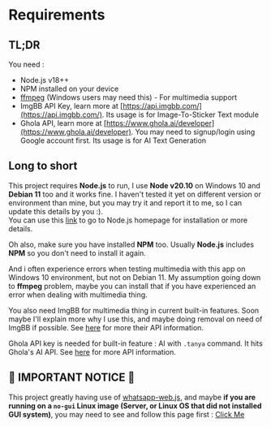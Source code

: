 # Requirements

## TL;DR <!-- {docsify-ignore} -->

You need :

- Node.js v18++
- NPM installed on your device
- [ffmpeg](https://ffmpeg.org/) (Windows users may need this) - For multimedia support
- ImgBB API Key, learn more at [https://api.imgbb.com/](https://api.imgbb.com/). Its usage is for Image-To-Sticker Text module
- Ghola API, learn more at [https://www.ghola.ai/developer](https://www.ghola.ai/developer). You may need to signup/login using Google account first. Its usage is for AI Text Generation

## Long to short <!-- {docsify-ignore} -->

This project requires **Node.js** to run, I use **Node v20.10** on Windows 10 and **Debian 11** too and it works fine. I haven't tested it yet on different version or environment than mine, but you may try it and report it to me, so I can update this details by you :).  
You can use this [link](https://nodejs.org/en) to go to Node.js homepage for installation or more details.

Oh also, make sure you have installed **NPM** too. Usually **Node.js** includes **NPM** so you don't need to install it again.

And i often experience errors when testing multimedia with this app on Windows 10 environment, but not on Debian 11. My assumption going down to **ffmpeg** problem, maybe you can install that if you have experienced an error when dealing with multimedia thing.

You also need ImgBB for multimedia thing in current built-in features. Soon maybe I'll explain more why I use this, and maybe doing removal on need of ImgBB if possible. See [here](https://api.imgbb.com/) for more their API information.

Ghola API key is needed for built-in feature : AI with `.tanya` command. It hits Ghola's AI API. See [here](https://www.ghola.ai/developer) for more API information.

## **🔴 IMPORTANT NOTICE 🔴** <!-- {docsify-ignore} -->

This project greatly having use of [whatsapp-web.js](https://wwebjs.dev/), and maybe **if you are running on a `no-gui` Linux image (Server, or Linux OS that did not installed GUI system)**, you may need to see and follow this page first : [Click Me](https://wwebjs.dev/guide/installation.html#installation-on-linux)
